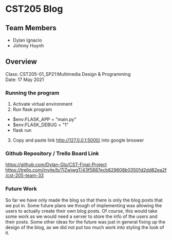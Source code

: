 # CST205 Blog

## Team Members
* Dylan Ignacio
* Johnny Huynh

## Overview
Class: CST205-01_SP21:Multimedia Design & Programming
<br>
Date: 17 May 2021
<br>
### Running the program
1. Activate virtual environment
2. Run flask program
  - $env:FLASK_APP = "main.py"
  - $env:FLASK_DEBUG = "1"
  - flask run
3. Copy and paste link http://127.0.0.1:5000/ into google broswer

### Github Repository / Trello Board Link
https://github.com/Dylan-Glo/CST-Final-Project
<br>
https://trello.com/invite/b/7jZwjwgT/43f5887ecb829608b03501d2dd82ea2f/cst-205-team-33

### Future Work
So far we have only made the blog so that there is only the blog posts that we put in. Some future plans we though of implementing was allowing the users to actually create their own blog posts. Of course, this would take some work as we would need a server to store the info of the users and their posts. Some other ideas for the future was just in general fixing up the design of the blog, as we did not put too much work into styling the look of it.
